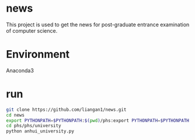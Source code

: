 # news
This project is used to get  the  news for  post-graduate entrance examination of  computer science.

# Environment 
Anaconda3

# run 
```bash
git clone https://github.com/liangan1/news.git
cd news
export PYTHONPATH=$PYTHONPATH:$(pwd)/phs:export PYTHONPATH=$PYTHONPATH:$(pwd)
cd phs/phs/university
python anhui_university.py
```
